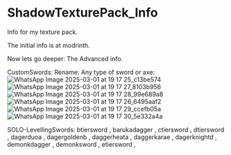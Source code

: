 # ShadowTexturePack_Info
Info for my texture pack.

The initial info is at modrinth.


Now lets go deeper:
The Advanced info.

CustomSwords:
Rename:
  Any type of sword or axe:
  ![WhatsApp Image 2025-03-01 at 19 17 25_c13be574](https://github.com/user-attachments/assets/5969c603-56bb-49bd-8fd8-00fed4b862a2)
  ![WhatsApp Image 2025-03-01 at 19 17 27_8103b956](https://github.com/user-attachments/assets/68098251-772c-43f1-a6ee-fc52589ea9da)
  ![WhatsApp Image 2025-03-01 at 19 17 28_99e689a8](https://github.com/user-attachments/assets/0d5a5c96-92b2-452a-98ab-e89079b1a85a)
  ![WhatsApp Image 2025-03-01 at 19 17 26_6495aaf2](https://github.com/user-attachments/assets/9c53f7b3-7fdd-48ff-9727-709862c3da0b)
  ![WhatsApp Image 2025-03-01 at 19 17 29_ccefb05a](https://github.com/user-attachments/assets/96fb4d10-2308-4b5b-a552-3670b9be2f01)
  ![WhatsApp Image 2025-03-01 at 19 17 30_5e332a4a](https://github.com/user-attachments/assets/4a783486-1cea-4cfc-85e3-b422505863b0)

SOLO-LevellingSwords:
 btiersword , barukadagger , ctiersword , dtiersword , dagerduoa , dagergoldenb , daggerheata , daggerkarae , dagerknightd , demonkdagger , demonksword , etiersword , 
 
